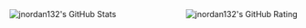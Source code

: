 <img align="left" alt="jnordan132's GitHub Stats" src="https://github-readme-stats.vercel.app/api/top-langs/?username=jnordan132&layout=compact">
<img align="right" alt="jnordan132's GitHub Rating" src="https://github-readme-stats.vercel.app/api?username=jnordan132&show_icons=true&theme=radical">